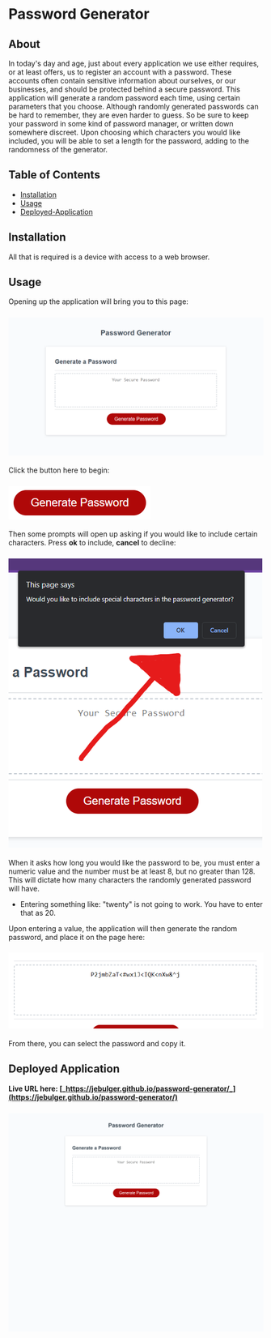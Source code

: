 # Password Generator

## About
In today's day and age, just about every application we use either requires, or at least offers, us to register an account with a password. These accounts often contain sensitive information about ourselves, or our businesses, and should be protected behind a secure password. This application will generate a random password each time, using certain parameters that you choose. Although randomly generated passwords can be hard to remember, they are even harder to guess. So be sure to keep your password in some kind of password manager, or written down somewhere discreet. Upon choosing which characters you would like included, you will be able to set a length for the password, adding to the randomness of the generator.

## Table of Contents
- [Installation](#installation)
- [Usage](#usage)
- [Deployed-Application](#deployed-application)

## Installation
All that is required is a device with access to a web browser.

## Usage
Opening up the application will bring you to this page:
### ![](./develop/assets/03-hw-usage.png)

Click the button here to begin:
### ![](./develop/assets/03-hw-button.png)

Then some prompts will open up asking if you would like to include certain characters. Press <strong>ok</strong> to include, <strong>cancel</strong> to decline:
### ![](./develop/assets/03-hw-prompts.png)

When it asks how long you would like the password to be, you must enter a numeric value and the number must be at least 8, but no greater than 128. This will dictate how many characters the randomly generated password will have.
- Entering something like: "twenty" is not going to work. You have to enter that as 20.

Upon entering a value, the application will then generate the random password, and place it on the page here:
### ![](./develop/assets/03-hw-random-password.png)

From there, you can select the password and copy it.

## Deployed Application
**Live URL here: [_https://jebulger.github.io/password-generator/_](https://jebulger.github.io/password-generator/)**

### ![](./develop/assets/03-hw-full-size-screenshot.png)
